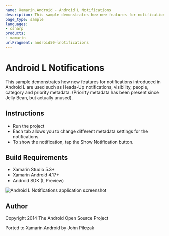 ```yaml
---
name: Xamarin.Android - Android L Notifications
description: This sample demonstrates how new features for notifications introduced in Android L are used such as Heads-Up notifications, visibility, people,...
page_type: sample
languages:
- csharp
products:
- xamarin
urlFragment: android50-lnotifications
---
```

# Android L Notifications

This sample demonstrates how new features for notifications introduced in Android L are used such as Heads-Up notifications, visibility, people, category and priority metadata. (Priority metadata has been present since Jelly Bean, but actually unused).

## Instructions

* Run the project
* Each tab allows you to change different metadata settings for the notifications.
* To show the notification, tap the Show Notification button.

## Build Requirements
* Xamarin Studio 5.3+
* Xamarin Android 4.17+
* Android SDK (L Preview)

![Android L Notifications application screenshot](Screenshots/HeadsUp.png "Android L Notifications application screenshot")

## Author 
Copyright 2014 The Android Open Source Project

Ported to Xamarin.Android by John Pilczak
